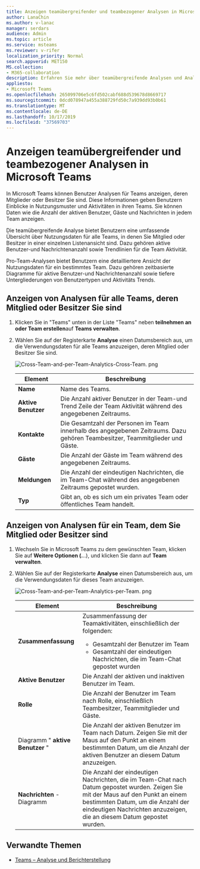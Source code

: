 ```yaml
---
title: Anzeigen teamübergreifender und teambezogener Analysen in Microsoft Teams
author: LanaChin
ms.author: v-lanac
manager: serdars
audience: Admin
ms.topic: article
ms.service: msteams
ms.reviewer: v-rifer
localization_priority: Normal
search.appverid: MET150
MS.collection:
- M365-collaboration
description: Erfahren Sie mehr über teamübergreifende Analysen und Analyseteams in Teams, in denen Benutzer Nutzungsdaten für Teams anzeigen können, denen Sie angehören.
appliesto:
- Microsoft Teams
ms.openlocfilehash: 265099706e5c6fd502cabf688d539678d8669717
ms.sourcegitcommit: 0dcd078947a455a388729fd50c7a939dd93b0b61
ms.translationtype: MT
ms.contentlocale: de-DE
ms.lasthandoff: 10/17/2019
ms.locfileid: "37569703"
---
```

# <a name="view-cross-team-and-per-team-analytics-in-teams"></a>Anzeigen teamübergreifender und teambezogener Analysen in Microsoft Teams

In Microsoft Teams können Benutzer Analysen für Teams anzeigen, deren Mitglieder oder Besitzer Sie sind. Diese Informationen geben Benutzern Einblicke in Nutzungsmuster und Aktivitäten in ihren Teams. Sie können Daten wie die Anzahl der aktiven Benutzer, Gäste und Nachrichten in jedem Team anzeigen.

Die teamübergreifende Analyse bietet Benutzern eine umfassende Übersicht über Nutzungsdaten für alle Teams, in denen Sie Mitglied oder Besitzer in einer einzelnen Listenansicht sind. Dazu gehören aktive Benutzer-und Nachrichtenanzahl sowie Trendlinien für die Team Aktivität.  

Pro-Team-Analysen bietet Benutzern eine detailliertere Ansicht der Nutzungsdaten für ein bestimmtes Team. Dazu gehören zeitbasierte Diagramme für aktive Benutzer-und Nachrichtenanzahl sowie tiefere Untergliederungen von Benutzertypen und Aktivitäts Trends.

## <a name="view-analytics-for-all-teams-that-youre-a-member-or-owner-of"></a>Anzeigen von Analysen für alle Teams, deren Mitglied oder Besitzer Sie sind

1. Klicken Sie in "Teams" unten in der Liste "Teams" neben **teilnehmen an oder Team erstellen**auf **Teams verwalten**.
2. Wählen Sie auf der Registerkarte **Analyse** einen Datumsbereich aus, um die Verwendungsdaten für alle Teams anzuzeigen, deren Mitglied oder Besitzer Sie sind.

    ![Cross-Team-and-per-Team-Analytics-Cross-Team. png](../media/cross-team-and-per-team-analytics-cross-team.png)

    |Element |Beschreibung  |
    |--------|-------------|
    |**Name**   |Name des Teams. |
    |**Aktive Benutzer**   |Die Anzahl aktiver Benutzer in der Team-und Trend Zeile der Team Aktivität während des angegebenen Zeitraums.
    |**Kontakte**   |Die Gesamtzahl der Personen im Team innerhalb des angegebenen Zeitraums. Dazu gehören Teambesitzer, Teammitglieder und Gäste.|
    |**Gäste**   |Die Anzahl der Gäste im Team während des angegebenen Zeitraums. |
    |**Meldungen**   |Die Anzahl der eindeutigen Nachrichten, die im Team-Chat während des angegebenen Zeitraums gepostet wurden. |
    |**Typ**   |Gibt an, ob es sich um ein privates Team oder öffentliches Team handelt.|

## <a name="view-analytics-for-a-team-that-youre-a-member-or-owner-of"></a>Anzeigen von Analysen für ein Team, dem Sie Mitglied oder Besitzer sind

1. Wechseln Sie in Microsoft Teams zu dem gewünschten Team, klicken Sie auf **Weitere Optionen (.**..), und klicken Sie dann auf **Team verwalten**.  
2. Wählen Sie auf der Registerkarte **Analyse** einen Datumsbereich aus, um die Verwendungsdaten für dieses Team anzuzeigen.  

    ![Cross-Team-and-per-Team-Analytics-per-Team. png](../media/cross-team-and-per-team-analytics-per-team.png)

    |Element |Beschreibung  |
    |--------|-------------|
    |**Zusammenfassung**   |Zusammenfassung der Teamaktivitäten, einschließlich der folgenden:<ul><li>Gesamtzahl der Benutzer im Team</li> <li> Gesamtzahl der eindeutigen Nachrichten, die im Team-Chat gepostet wurden </li> </ul> |
    |**Aktive Benutzer**   |Die Anzahl der aktiven und inaktiven Benutzer im Team.|
    |**Rolle**   |Die Anzahl der Benutzer im Team nach Rolle, einschließlich Teambesitzer, Teammitglieder und Gäste.|
    |Diagramm " **aktive Benutzer** "  |Die Anzahl der aktiven Benutzer im Team nach Datum. Zeigen Sie mit der Maus auf den Punkt an einem bestimmten Datum, um die Anzahl der aktiven Benutzer an diesem Datum anzuzeigen.|
    |**Nachrichten** -Diagramm  |Die Anzahl der eindeutigen Nachrichten, die im Team-Chat nach Datum gepostet wurden. Zeigen Sie mit der Maus auf den Punkt an einem bestimmten Datum, um die Anzahl der eindeutigen Nachrichten anzuzeigen, die an diesem Datum gepostet wurden.|

## <a name="related-topics"></a>Verwandte Themen

- [Teams – Analyse und Berichterstellung](teams-reporting-reference.md)
